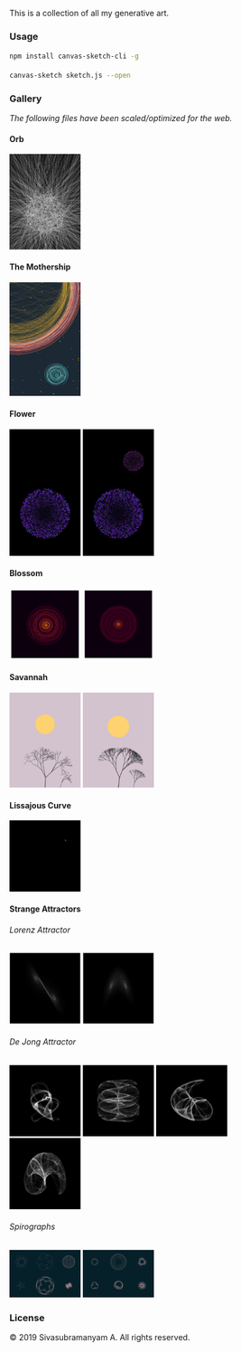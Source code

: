 This is a collection of all my generative art.

### Usage

```bash
npm install canvas-sketch-cli -g

canvas-sketch sketch.js --open
```

### Gallery

*The following files have been scaled/optimized for the web.*

#### Orb

<img alt="Orb" src="orb/orb.jpg" width="25%" />

#### The Mothership

<img alt="Orb" src="mothership/mothership.jpg" width="25%" />

#### Flower

<img alt="Flower" src="flower/flower.jpg" width="25%" />

<img alt="Flowers" src="flower/flower-double.jpg" width="25%" />

#### Blossom

<img alt="Blossom" src="blossom/blossom.png" width="25%" />

<img alt="Blossom" src="blossom/blossom-alternate.png" width="25%" />

#### Savannah

<img alt="Savannah" src="savannah/savannah-dry.jpg" width="25%" />

<img alt="Savannah" src="savannah/savannah-fresh.jpg" width="25%" />

#### Lissajous Curve

<img alt="Lissajous Curve" src="lissajous/lissajous-small.gif" width="25%" />

#### Strange Attractors

###### Lorenz Attractor

<img alt="Lorenz Attractor XY" src="strange-attractors/lorenz/lorenz-xy.jpg" width="25%" />

<img alt="Lorenz Attractor XZ" src="strange-attractors/lorenz/lorenz-xz.jpg" width="25%" />

###### De Jong Attractor

<img alt="De Jong Attractor" src="strange-attractors/de-jong/de-jong-1.jpg" width="25%" />

<img alt="De Jong Attractor" src="strange-attractors/de-jong/de-jong-2.jpg" width="25%" />

<img alt="De Jong Attractor" src="strange-attractors/de-jong/de-jong-3.jpg" width="25%" />

<img alt="De Jong Attractor" src="strange-attractors/de-jong/de-jong-4.jpg" width="25%" />

###### Spirographs

<img alt="Spirographs" src="spirographs/spirographs-1.png" width="25%" />

<img alt="Spirographs" src="spirographs/spirographs-2.png" width="25%" />

### License

© 2019 Sivasubramanyam A. All rights reserved.
